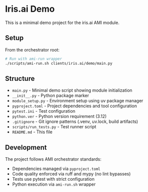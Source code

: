 # Iris.ai Demo

This is a minimal demo project for the iris.ai AMI module.

## Setup

From the orchestrator root:

```bash
# Run with ami-run wrapper
./scripts/ami-run.sh clients/iris.ai/demo/main.py
```

## Structure

- `main.py` - Minimal demo script showing module initialization
- `__init__.py` - Python package marker
- `module_setup.py` - Environment setup using uv package manager
- `pyproject.toml` - Project dependencies and tool configuration
- `pytest.ini` - Test configuration
- `python.ver` - Python version requirement (3.12)
- `.gitignore` - Git ignore patterns (.venv, uv.lock, build artifacts)
- `scripts/run_tests.py` - Test runner script
- `README.md` - This file

## Development

The project follows AMI orchestrator standards:

- Dependencies managed via `pyproject.toml`
- Code quality enforced via ruff and mypy (no lint bypasses)
- Tests use pytest with strict configuration
- Python execution via `ami-run.sh` wrapper
